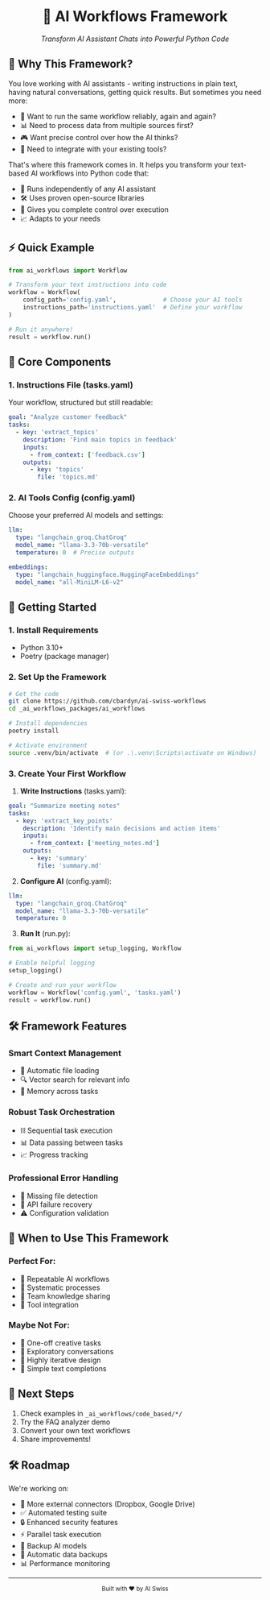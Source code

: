 <div align="center">
  <h1>🤖 AI Workflows Framework</h1>
  <p><i>Transform AI Assistant Chats into Powerful Python Code</i></p>
</div>

## 🎯 Why This Framework?

You love working with AI assistants - writing instructions in plain text, having natural conversations, getting quick results. But sometimes you need more:

- 🔄 Want to run the same workflow reliably, again and again?
- 📊 Need to process data from multiple sources first?
- 🎮 Want precise control over how the AI thinks?
- 🤝 Need to integrate with your existing tools?

That's where this framework comes in. It helps you transform your text-based AI workflows into Python code that:
- 🚀 Runs independently of any AI assistant
- 🛠️ Uses proven open-source libraries
- 🎯 Gives you complete control over execution
- 📈 Adapts to your needs

## ⚡ Quick Example

```python
from ai_workflows import Workflow

# Transform your text instructions into code
workflow = Workflow(
    config_path='config.yaml',             # Choose your AI tools
    instructions_path='instructions.yaml'  # Define your workflow
)

# Run it anywhere!
result = workflow.run()
```

## 🧩 Core Components

### 1. Instructions File (tasks.yaml)
Your workflow, structured but still readable:
```yaml
goal: "Analyze customer feedback"
tasks:
  - key: 'extract_topics'
    description: 'Find main topics in feedback'
    inputs:
      - from_context: ['feedback.csv']
    outputs:
      - key: 'topics'
        file: 'topics.md'
```

### 2. AI Tools Config (config.yaml)
Choose your preferred AI models and settings:
```yaml
llm:
  type: "langchain_groq.ChatGroq"
  model_name: "llama-3.3-70b-versatile"
  temperature: 0  # Precise outputs

embeddings:
  type: "langchain_huggingface.HuggingFaceEmbeddings"
  model_name: "all-MiniLM-L6-v2"
```

## 🚀 Getting Started

### 1. Install Requirements
- Python 3.10+
- Poetry (package manager)

### 2. Set Up the Framework
```bash
# Get the code
git clone https://github.com/cbardyn/ai-swiss-workflows
cd _ai_workflows_packages/ai_workflows

# Install dependencies
poetry install

# Activate environment
source .venv/bin/activate  # (or .\.venv\Scripts\activate on Windows)
```

### 3. Create Your First Workflow

1. **Write Instructions** (tasks.yaml):
```yaml
goal: "Summarize meeting notes"
tasks:
  - key: 'extract_key_points'
    description: 'Identify main decisions and action items'
    inputs:
      - from_context: ['meeting_notes.md']
    outputs:
      - key: 'summary'
        file: 'summary.md'
```

2. **Configure AI** (config.yaml):
```yaml
llm:
  type: "langchain_groq.ChatGroq"
  model_name: "llama-3.3-70b-versatile"
  temperature: 0
```

3. **Run It** (run.py):
```python
from ai_workflows import setup_logging, Workflow

# Enable helpful logging
setup_logging()

# Create and run your workflow
workflow = Workflow('config.yaml', 'tasks.yaml')
result = workflow.run()
```

## 🛠️ Framework Features

### Smart Context Management
- 📂 Automatic file loading
- 🔍 Vector search for relevant info
- 🧠 Memory across tasks

### Robust Task Orchestration
- ⛓️ Sequential task execution
- 📊 Data passing between tasks
- 📈 Progress tracking

### Professional Error Handling
- 🚫 Missing file detection
- 🔄 API failure recovery
- ⚠️ Configuration validation

## 🎯 When to Use This Framework

### Perfect For:
- 🔄 Repeatable AI workflows
- 🎯 Systematic processes
- 🤝 Team knowledge sharing
- 🔧 Tool integration

### Maybe Not For:
- 🤔 One-off creative tasks
- 💭 Exploratory conversations
- 🎨 Highly iterative design
- 📝 Simple text completions

## 🚀 Next Steps

1. Check examples in `_ai_workflows/code_based/*/`
2. Try the FAQ analyzer demo
3. Convert your own text workflows
4. Share improvements!

## 🛠️ Roadmap

We're working on:
- 🔌 More external connectors (Dropbox, Google Drive)
- ✅ Automated testing suite
- 🔒 Enhanced security features
- ⚡ Parallel task execution
- 🔄 Backup AI models
- 💾 Automatic data backups
- 📊 Performance monitoring

---

<div align="center">
  <sub>Built with ❤️ by AI Swiss</sub>
</div>
